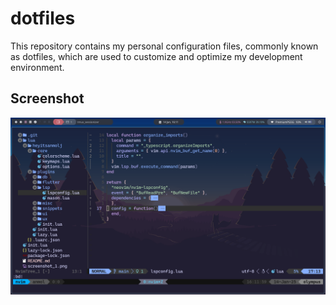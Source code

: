 # dotfiles

This repository contains my personal configuration files, commonly known as dotfiles, which are used to customize and optimize my development environment.

## Screenshot

![Screenshot of my terminal with customized dotfiles](screenshot.png)
